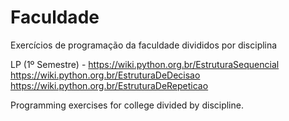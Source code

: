 # Faculdade
Exercícios de programação da faculdade divididos por disciplina

LP (1º Semestre) - https://wiki.python.org.br/EstruturaSequencial<br>
     https://wiki.python.org.br/EstruturaDeDecisao<br>
     https://wiki.python.org.br/EstruturaDeRepeticao<br>

Programming exercises for college divided by discipline.
